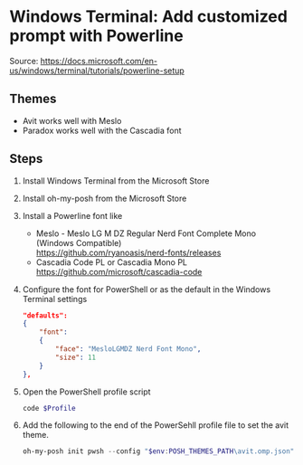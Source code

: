 # Windows Terminal: Add customized prompt with Powerline

Source: https://docs.microsoft.com/en-us/windows/terminal/tutorials/powerline-setup

## Themes
- Avit works well with Meslo
- Paradox works well with the Cascadia font


## Steps

1. Install Windows Terminal from the Microsoft Store
1. Install oh-my-posh from the Microsoft Store

1. Install a Powerline font like
    - Meslo - Meslo LG M DZ Regular Nerd Font Complete Mono (Windows Compatible)  
      https://github.com/ryanoasis/nerd-fonts/releases
    - Cascadia Code PL or Cascadia Mono PL  
      https://github.com/microsoft/cascadia-code
1. Configure the font for PowerShell or as the default in the Windows Terminal settings
    ```json
    "defaults": 
    {
        "font": 
        {
            "face": "MesloLGMDZ Nerd Font Mono",
            "size": 11
        }
    },
    ```

1. Open the PowerShell profile script
   ```powershell
   code $Profile
   ```
1. Add the following to the end of the PowerSehll profile file to set the avit theme.
   ```powershell
   oh-my-posh init pwsh --config "$env:POSH_THEMES_PATH\avit.omp.json" | Invoke-Expression
   ```
